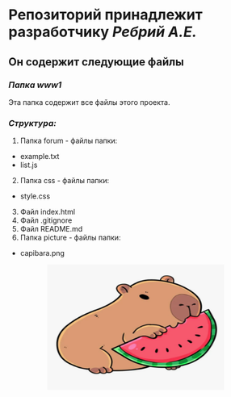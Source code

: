 # Репозиторий принадлежит разработчику ***Ребрий А.Е.***
## Он содержит следующие файлы
### *Папка www1*
Эта папка содержит все файлы этого проекта.
### *Структура:*
1. Папка forum - файлы папки:
  - example.txt
  - list.js
2. Папка css - файлы папки:
  - style.css
3. Файл index.html
4. Файл .gitignore
5. Файл README.md
6. Папка picture - файлы папки:
  - capibara.png

<p align="center">
  <img width="350" height="250" src="https://github.com/Alice1804/GitHub_project/blob/master/www1/picture/capibara.png">
</p>








